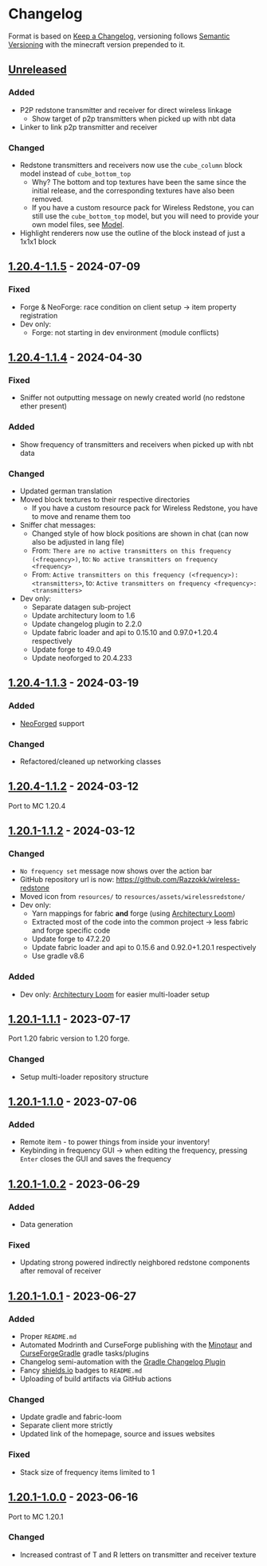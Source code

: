 # Changelog

Format is based on [Keep a Changelog](https://keepachangelog.com/en/1.1.0/),
versioning follows [Semantic Versioning](https://semver.org/spec/v2.0.0.html)
with the minecraft version prepended to it.

## [Unreleased]

### Added

- P2P redstone transmitter and receiver for direct wireless linkage
	- Show target of p2p transmitters when picked up with nbt data
- Linker to link p2p transmitter and receiver

### Changed

- Redstone transmitters and receivers now use the `cube_column` block model instead of `cube_bottom_top`
	- Why? The bottom and top textures have been the same since the initial release,
	  and the corresponding textures have also been removed.
	- If you have a custom resource pack for Wireless Redstone, you can still use the `cube_bottom_top` model,
	  but you will need to provide your own model files, see [Model](https://minecraft.wiki/w/Model).
- Highlight renderers now use the outline of the block instead of just a 1x1x1 block

## [1.20.4-1.1.5] - 2024-07-09

### Fixed

- Forge & NeoForge: race condition on client setup -> item property registration
- Dev only:
	- Forge: not starting in dev environment (module conflicts)

## [1.20.4-1.1.4] - 2024-04-30

### Fixed

- Sniffer not outputting message on newly created world (no redstone ether present)

### Added

- Show frequency of transmitters and receivers when picked up with nbt data

### Changed

- Updated german translation
- Moved block textures to their respective directories
	- If you have a custom resource pack for Wireless Redstone, you have to move and rename them too
- Sniffer chat messages:
	- Changed style of how block positions are shown in chat (can now also be adjusted in lang file)
	- From: `There are no active transmitters on this frequency (<frequency>)`,
	  to: `No active transmitters on frequency <frequency>`
	- From: `Active transmitters on this frequency (<frequency>): <transmitters>`,
	  to: `Active transmitters on frequency <frequency>: <transmitters>`
- Dev only:
	- Separate datagen sub-project
	- Update architectury loom to 1.6
	- Update changelog plugin to 2.2.0
	- Update fabric loader and api to 0.15.10 and 0.97.0+1.20.4 respectively
	- Update forge to 49.0.49
	- Update neoforged to 20.4.233

## [1.20.4-1.1.3] - 2024-03-19

### Added

- [NeoForged](https://neoforged.net/) support

### Changed

- Refactored/cleaned up networking classes

## [1.20.4-1.1.2] - 2024-03-12

Port to MC 1.20.4

## [1.20.1-1.1.2] - 2024-03-12

### Changed

- `No frequency set` message now shows over the action bar
- GitHub repository url is now: https://github.com/Razzokk/wireless-redstone
- Moved icon from `resources/` to `resources/assets/wirelessredstone/`
- Dev only:
	- Yarn mappings for fabric **and** forge (using
	  [Architectury Loom](https://docs.architectury.dev/loom/introduction))
	- Extracted most of the code into the common project -> less fabric and forge specific code
	- Update forge to 47.2.20
	- Update fabric loader and api to 0.15.6 and 0.92.0+1.20.1 respectively
	- Use gradle v8.6

### Added

- Dev only: [Architectury Loom](https://docs.architectury.dev/loom/introduction) for easier multi-loader setup

## [1.20.1-1.1.1] - 2023-07-17

Port 1.20 fabric version to 1.20 forge.

### Changed

- Setup multi-loader repository structure

## [1.20.1-1.1.0] - 2023-07-06

### Added

- Remote item - to power things from inside your inventory!
- Keybinding in frequency GUI -> when editing the frequency, pressing `Enter` closes the GUI and saves the frequency

## [1.20.1-1.0.2] - 2023-06-29

### Added

- Data generation

### Fixed

- Updating strong powered indirectly neighbored redstone components after removal of receiver

## [1.20.1-1.0.1] - 2023-06-27

### Added

- Proper `README.md`
- Automated Modrinth and CurseForge publishing with the [Minotaur](https://github.com/modrinth/minotaur)
  and [CurseForgeGradle](https://github.com/Darkhax/CurseForgeGradle) gradle tasks/plugins
- Changelog semi-automation with the [Gradle Changelog Plugin](https://github.com/JetBrains/gradle-changelog-plugin)
- Fancy [shields.io](https://shields.io/) badges to `README.md`
- Uploading of build artifacts via GitHub actions

### Changed

- Update gradle and fabric-loom
- Separate client more strictly
- Updated link of the homepage, source and issues websites

### Fixed

- Stack size of frequency items limited to 1

## [1.20.1-1.0.0] - 2023-06-16

Port to MC 1.20.1

### Changed

- Increased contrast of T and R letters on transmitter and receiver texture

[Unreleased]: https://github.com/Razzokk/wireless-redstone/compare/release/1.20.4-1.1.5...HEAD
[1.20.4-1.1.3]: https://github.com/Razzokk/wireless-redstone/compare/release/1.20.4-1.1.2...release/1.20.4-1.1.3
[1.20.4-1.1.2]: https://github.com/Razzokk/wireless-redstone/compare/release/1.20.1-1.1.2...release/1.20.4-1.1.2
[1.20.4-1.1.4]: https://github.com/Razzokk/wireless-redstone/compare/release/1.20.4-1.1.3...release/1.20.4-1.1.4
[1.20.4-1.1.5]: https://github.com/Razzokk/wireless-redstone/compare/release/1.20.4-1.1.4...release/1.20.4-1.1.5
[1.20.1-1.1.2]: https://github.com/Razzokk/wireless-redstone/compare/release/1.20.1-1.1.1...release/1.20.1-1.1.2
[1.20.1-1.1.0]: https://github.com/Razzokk/wireless-redstone/compare/release/1.20.1-1.0.2...release/1.20.1-1.1.0
[1.20.1-1.0.2]: https://github.com/Razzokk/wireless-redstone/compare/release/1.20.1-1.0.1...release/1.20.1-1.0.2
[1.20.1-1.0.1]: https://github.com/Razzokk/wireless-redstone/compare/release/1.20.1-1.0.0...release/1.20.1-1.0.1
[1.20.1-1.0.0]: https://github.com/Razzokk/wireless-redstone/commits/release/1.20.1-1.0.0
[1.20.1-1.1.1]: https://github.com/Razzokk/wireless-redstone/compare/release/1.20.1-1.1.0...release/1.20.1-1.1.1
